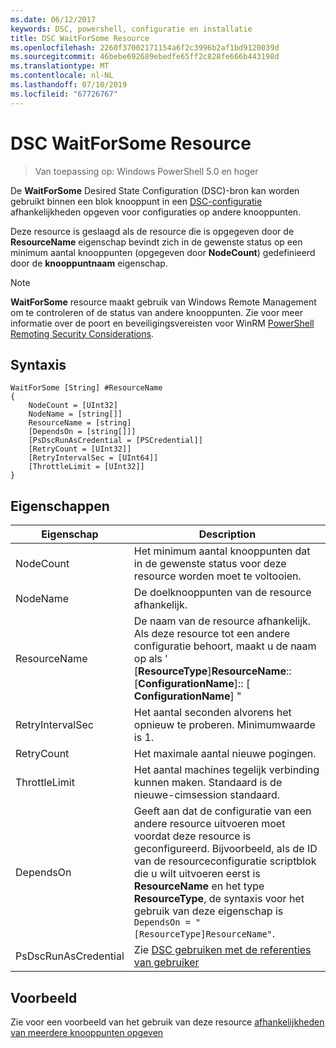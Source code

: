 ```yaml
---
ms.date: 06/12/2017
keywords: DSC, powershell, configuratie en installatie
title: DSC WaitForSome Resource
ms.openlocfilehash: 2260f37002171154a6f2c3996b2af1bd9120039d
ms.sourcegitcommit: 46bebe692689ebedfe65ff2c828fe666b443198d
ms.translationtype: MT
ms.contentlocale: nl-NL
ms.lasthandoff: 07/10/2019
ms.locfileid: "67726767"
---
```

# <a name="dsc-waitforsome-resource"></a>DSC WaitForSome Resource

> Van toepassing op: Windows PowerShell 5.0 en hoger

De **WaitForSome** Desired State Configuration (DSC)-bron kan worden gebruikt binnen een blok knooppunt in een [DSC-configuratie](../../../configurations/configurations.md) afhankelijkheden opgeven voor configuraties op andere knooppunten.

Deze resource is geslaagd als de resource die is opgegeven door de **ResourceName** eigenschap bevindt zich in de gewenste status op een minimum aantal knooppunten (opgegeven door **NodeCount**) gedefinieerd door de **knooppuntnaam**  eigenschap.

> [!NOTE]
> **WaitForSome** resource maakt gebruik van Windows Remote Management om te controleren of de status van andere knooppunten.
> Zie voor meer informatie over de poort en beveiligingsvereisten voor WinRM [PowerShell Remoting Security Considerations](/powershell/scripting/learn/remoting/winrmsecurity?view=powershell-6).

## <a name="syntax"></a>Syntaxis

```
WaitForSome [String] #ResourceName
{
    NodeCount = [UInt32]
    NodeName = [string[]]
    ResourceName = [string]
    [DependsOn = [string[]]]
    [PsDscRunAsCredential = [PSCredential]]
    [RetryCount = [UInt32]]
    [RetryIntervalSec = [UInt64]]
    [ThrottleLimit = [UInt32]]
}
```

## <a name="properties"></a>Eigenschappen

|  Eigenschap  |  Description   |
|---|---|
| NodeCount| Het minimum aantal knooppunten dat in de gewenste status voor deze resource worden moet te voltooien.|
| NodeName| De doelknooppunten van de resource afhankelijk.|
| ResourceName| De naam van de resource afhankelijk. Als deze resource tot een andere configuratie behoort, maakt u de naam op als ' [__ResourceType__]__ResourceName__:: [__ConfigurationName__]:: [ __ConfigurationName__] "|
| RetryIntervalSec| Het aantal seconden alvorens het opnieuw te proberen. Minimumwaarde is 1.|
| RetryCount| Het maximale aantal nieuwe pogingen.|
| ThrottleLimit| Het aantal machines tegelijk verbinding kunnen maken. Standaard is de nieuwe-cimsession standaard.|
| DependsOn | Geeft aan dat de configuratie van een andere resource uitvoeren moet voordat deze resource is geconfigureerd. Bijvoorbeeld, als de ID van de resourceconfiguratie scriptblok die u wilt uitvoeren eerst is __ResourceName__ en het type __ResourceType__, de syntaxis voor het gebruik van deze eigenschap is `DependsOn = "[ResourceType]ResourceName"`.|
| PsDscRunAsCredential | Zie [DSC gebruiken met de referenties van gebruiker](https://docs.microsoft.com/powershell/dsc/runasuser) |

## <a name="example"></a>Voorbeeld

Zie voor een voorbeeld van het gebruik van deze resource [afhankelijkheden van meerdere knooppunten opgeven](../../../configurations/crossNodeDependencies.md)
